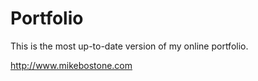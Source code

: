 # Portfolio
This is the most up-to-date version of my online portfolio.

http://www.mikebostone.com
